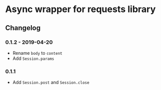 # Async wrapper for requests library

## Changelog

### 0.1.2 - 2019-04-20

- Rename `body` to `content`
- Add `Session.params`

### 0.1.1

- Add `Session.post` and `Session.close`
